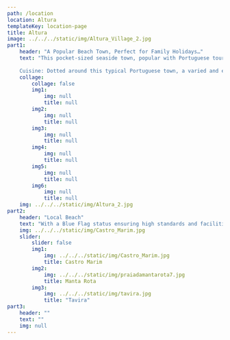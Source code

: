 ```yaml
---
path: /location
location: Altura
templateKey: location-page
title: Altura
image: ../../../static/img/Altura_Village_2.jpg
part1: 
    header: "A Popular Beach Town, Perfect for Family Holidays…"
    text: "This pocket-sized seaside town, popular with Portuguese tourists, offers expansive dune backed Blue Flag beaches and an array of tempting eateries, serving freshly caught fish and seafood. Unassuming and conveniently located between charming Tavira and the handsome frontier town of Vila Real do Santo António, Altura is ideally positioned to enjoy the many attractions of this lesser-known part of the Algarve. With a choice of supermarkets, cafes, bars, restaurants and other amenities on your doorstep, then use of a car is not essential while airport transfers can be easily arranged
    
    Cuisine: Dotted around this typical Portuguese town, a varied and enticing mix of restaurants serve sumptuous dishes, many with very reasonably priced ‘dish of the day’ offerings. At the beach, two popular beach eateries compete for your attention by the long boardwalk down to the shoreline, while at nearby exclusive Praia Verde, refined dining can be found enjoying tremendous ocean views."
    collage:
        collage: false
        img1: 
            img: null
            title: null
        img2: 
            img: null
            title: null
        img3: 
            img: null
            title: null
        img4: 
            img: null
            title: null
        img5: 
            img: null
            title: null
        img6: 
            img: null
            title: null
    img: ../../../static/img/Altura_2.jpg
part2:
    header: "Local Beach"
    text: "With a Blue Flag status ensuring high standards and facilities, and with a softly sloping shelf into the clean blue waters of the Atlantic Ocean, then it is clear to see why Altura is a popular family destination. Stretching East, long walks can be taken along the soft shoreline taking in the other equally splendid beaches of Praia Verde and Cabeco, then onto ever popular Monte Gordo. Heading West, the sands stretch as far as the eye can see, merging effortlessly into the vast Ria Formosa Natural Park. The summer brings a super selection of water sports."
    img: ../../../static/img/Castro_Marim.jpg
    slider:
        slider: false
        img1: 
            img: ../../../static/img/Castro_Marim.jpg
            title: Castro Marim
        img2: 
            img: ../../../static/img/praiadamantarota7.jpg
            title: Manta Rota
        img3: 
            img: ../../../static/img/tavira.jpg
            title: "Tavira"
part3:
    header: ""
    text: ""
    img: null
---
```

